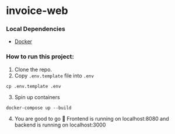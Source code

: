 # invoice-web

### Local Dependencies

- [Docker](https://docs.docker.com/compose/install/)

### How to run this project:

1. Clone the repo.
2. Copy `.env.template` file into `.env`

```
cp .env.template .env
```

3. Spin up containers

```
docker-compose up --build
```

4. You are good to go 🚀
   Frontend is running on localhost:8080 and backend is running on localhost:3000

